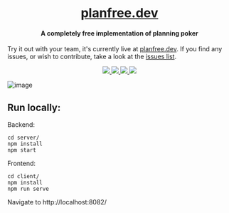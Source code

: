 <h1 align="center">
 <a href="https://planfree.dev">planfree.dev</a>
  <br>
</h1>

<h4 align="center">A completely free implementation of planning poker</h4>

Try it out with your team, it's currently live at [planfree.dev](https://www.planfree.dev/#/). If you find any issues, or wish to contribute, take a look at the [issues list](https://github.com/LukeGarrigan/planfree.dev/issues).
<p align="center">
  <a href="https://img.shields.io/github/license/lukegarrigan/p5js-chess">
    <img src="https://img.shields.io/github/license/lukegarrigan/p5js-chess" />
  </a>
   <a href="https://app.netlify.com/sites/blissful-bardeen-521053/deploys">
      <img src="https://img.shields.io/netlify/03077de6-f8e4-49e6-a8fc-2e460f60d98b">
  </a>
  <a href="https://GitHub.com/LukeGarrigan/planfree.dev/issues/">
      <img src="https://img.shields.io/github/issues/LukeGarrigan/planfree.dev.svg">
  </a>
  <a href="https://dl.circleci.com/status-badge/redirect/gh/LukeGarrigan/planfree.dev/tree/main">
      <img src="https://dl.circleci.com/status-badge/img/gh/LukeGarrigan/planfree.dev/tree/main.svg?style=svg">
  </a>
</p>

![image](https://user-images.githubusercontent.com/12545967/124085610-2351dc80-da48-11eb-960d-af548db474e9.png)

## Run locally:

Backend:
```console
cd server/
npm install
npm start
``` 

Frontend:
```console
cd client/
npm install
npm run serve 
```
Navigate to http://localhost:8082/ 


